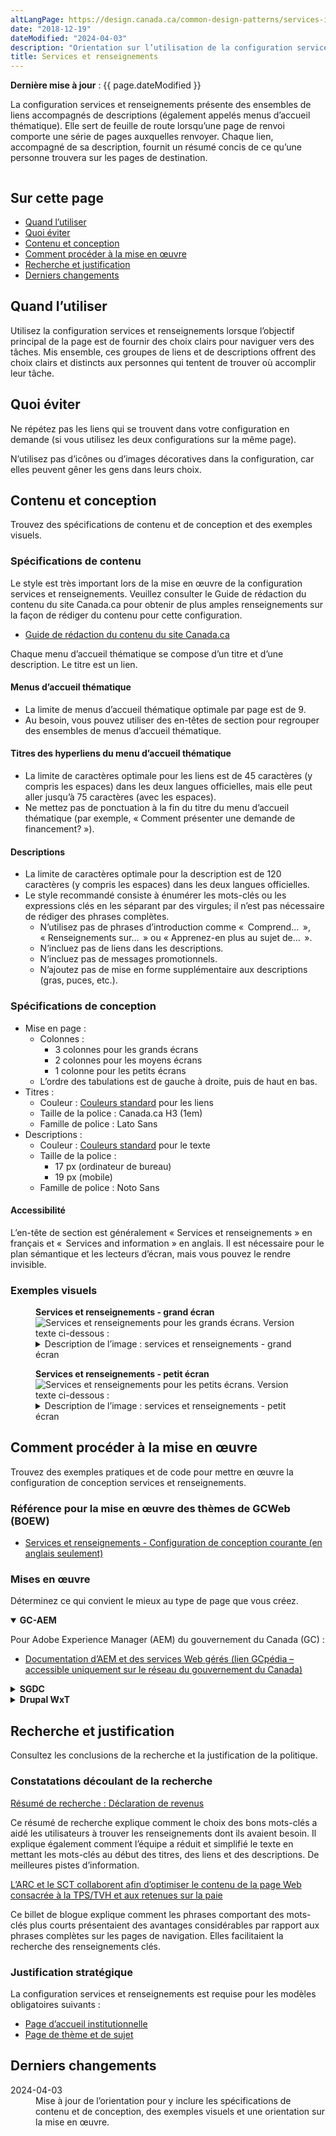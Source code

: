 ```yaml
---
altLangPage: https://design.canada.ca/common-design-patterns/services-information.html
date: "2018-12-19"
dateModified: "2024-04-03"
description: "Orientation sur l’utilisation de la configuration services et renseignements sur le site Canada.ca."
title: Services et renseignements
---
```

<p><strong>Dernière mise à jour</strong>&nbsp;: {{ page.dateModified }}</p>
<p>La configuration services et renseignements présente des ensembles de liens accompagnés de descriptions (également appelés menus d’accueil thématique). Elle sert de feuille de route lorsqu’une page de renvoi comporte une série de pages auxquelles renvoyer. Chaque lien, accompagné de sa description, fournit un résumé concis de ce qu’une personne trouvera sur les pages de destination.</p>
<div class="pattern-demo mrgn-tp-lg mrgn-bttm-xl"><img src="/images/services-info-generic-fr.png" class="img-responsive" alt="" /></div>
<section>
  <h2>Sur cette page</h2>
  <ul>
    <li><a href="#utiliser">Quand l’utiliser</a></li>
    <li><a href="#eviter">Quoi éviter</a></li>
    <li><a href="#contenu">Contenu et conception</a></li>
    <li><a href="#œuvre">Comment procéder à la mise en œuvre</a></li>
    <li><a href="#recherche">Recherche et justification</a></li>
    <li><a href="#changements">Derniers changements</a></li>
  </ul>
</section>
<section id="utiliser">
  <h2>Quand l’utiliser</h2>
  <p>Utilisez la configuration services et renseignements lorsque l’objectif principal de la page est de fournir des choix clairs pour naviguer vers des tâches. Mis ensemble, ces groupes de liens et de descriptions offrent des choix clairs et distincts aux personnes qui tentent de trouver où accomplir leur tâche.</p>
</section>
<section id="eviter">
  <h2>Quoi éviter</h2>
  <p>Ne répétez pas les liens qui se trouvent dans votre configuration en demande (si vous utilisez les deux configurations sur la même page).</p>
  <p>N’utilisez pas d’icônes ou d’images décoratives dans la configuration, car elles peuvent gêner les gens dans leurs choix.</p>
</section>
<section id="contenu">
  <h2>Contenu et conception</h2>
  <p>Trouvez des spécifications de contenu et de conception et des exemples visuels.</p>
  <h3>Spécifications de contenu</h3>
  <p>Le style est très important lors de la mise en œuvre de la configuration services et renseignements. Veuillez consulter le Guide de rédaction du contenu du site Canada.ca pour obtenir de plus amples renseignements sur la façon de rédiger du contenu pour cette configuration.</p>
  <ul>
    <li><a href="https://conception.canada.ca/guide-redaction/">Guide de rédaction du contenu du site Canada.ca</a></li>
  </ul>
  <p>Chaque menu d’accueil thématique se compose d’un titre et d’une description. Le titre est un lien.</p>
  <h4>Menus d’accueil thématique</h4>
  <ul>
    <li>La limite de menus d’accueil thématique optimale par page est de 9.</li>
    <li>Au besoin, vous pouvez utiliser des en-têtes de section pour regrouper des ensembles de menus d’accueil thématique.</li>
  </ul>
  <h4>Titres des hyperliens du menu d’accueil thématique</h4>
  <ul>
    <li>La limite de caractères optimale pour les liens est de 45 caractères (y compris les espaces) dans les deux langues officielles, mais elle peut aller jusqu’à 75 caractères (avec les espaces).</li>
    <li>Ne mettez pas de ponctuation à la fin du titre du menu d’accueil thématique (par exemple, &laquo;&nbsp;Comment présenter une demande de financement?&nbsp;&raquo;).</li>
  </ul>
  <h4>Descriptions</h4>
  <ul>
    <li>La limite de caractères optimale pour la description est de 120 caractères (y compris les espaces) dans les deux langues officielles.</li>
    <li>Le style recommandé consiste à énumérer les mots-clés ou les expressions clés en les séparant par des virgules; il n’est pas nécessaire de rédiger des phrases complètes.
      <ul>
        <li>N’utilisez pas de phrases d’introduction comme &laquo;&nbsp; Comprend… &nbsp;&raquo;, &laquo;&nbsp;Renseignements sur… &nbsp;&raquo; ou &laquo;&nbsp;Apprenez-en plus au sujet de… &nbsp;&raquo;.</li>
        <li>N’incluez pas de liens dans les descriptions.</li>
        <li>N’incluez pas de messages promotionnels.</li>
        <li>N’ajoutez pas de mise en forme supplémentaire aux descriptions (gras, puces, etc.).</li>
      </ul>
    </li>
  </ul>
  <h3>Spécifications de conception</h3>
  <ul>
    <li>Mise en page&nbsp;:
      <ul>
        <li>Colonnes&nbsp;:
          <ul>
            <li>3 colonnes pour les grands écrans</li>
            <li>2 colonnes pour les moyens écrans</li>
            <li>1 colonne pour les petits écrans</li>
          </ul>
        </li>
        <li>L’ordre des tabulations est de gauche à droite, puis de haut en bas.</li>
      </ul>
    </li>
    <li>
        Titres&nbsp;:
        <ul>
            <li>Couleur&nbsp;: <a href="/styles/couleurs.html">Couleurs standard</a> pour les liens</li>
            <li>Taille de la police&nbsp;: Canada.ca H3 (1em)</li>
            <li>Famille de police&nbsp;: Lato Sans</li>
        </ul>
    </li>
    <li>Descriptions&nbsp;:
      <ul>
        <li>Couleur&nbsp;: <a href="/styles/couleurs.html">Couleurs standard</a> pour le texte</li>
        <li>Taille de la police&nbsp;:
          <ul>
            <li>17&nbsp;px (ordinateur de bureau)</li>
            <li>19&nbsp;px (mobile)</li>
          </ul>
        </li>
        <li>Famille de police&nbsp;: Noto Sans</li>
      </ul>
    </li>
  </ul>
  <h4>Accessibilité</h4>
  <p>L’en-tête de section est généralement &laquo;&nbsp;Services et renseignements&nbsp;&raquo; en français et &laquo;&nbsp; Services and information&nbsp;&raquo; en anglais. Il est nécessaire pour le plan sémantique et les lecteurs d’écran, mais vous pouvez le rendre invisible.</p>
  <h3>Exemples visuels</h3>
  <div class="pattern-demo mrgn-tp-md mrgn-bttm-md">
    <figure class="mrgn-tp-md mrgn-bttm-lg">
      <figcaption><b>Services et renseignements - grand écran</b></figcaption>
      <img src="/images/services-info-fr.png" class="img-responsive" alt="Services et renseignements pour les grands écrans. Version texte ci-dessous&nbsp;:" />
      <details>
        <summary class="wb-toggle" data-toggle='{"print":"on"}'>Description de l’image&nbsp;: services et renseignements - grand écran</summary>
        <p>Neuf menus d’accueil thématique distincts sont affichés sur trois colonnes et trois lignes. Le titre de chaque menu d’accueil thématique est un lien. En dessous du titre figurent des mots-clés qui décrivent ce que l’on trouvera en cliquant sur le titre du lien.</p>
      </details>
    </figure>
  </div>
  <div class="pattern-demo mrgn-tp-md mrgn-bttm-md">
    <figure class="mrgn-tp-md mrgn-bttm-lg">
      <figcaption><b>Services et renseignements - petit écran</b></figcaption>
      <img src="/images/services-info-sm-fr.png" class="img-responsive" alt="Services et renseignements pour les petits écrans. Version texte ci-dessous&nbsp;:" />
      <details>
        <summary class="wb-toggle" data-toggle='{"print":"on"}'>Description de l’image&nbsp;: services et renseignements - petit écran</summary>
        <p>Neuf menus d’accueil thématique distincts sont affichés sous forme de liste. Le titre de chaque menu d’accueil thématique est un lien. En dessous du titre figurent des mots-clés qui décrivent ce que l’on trouvera en cliquant sur le titre du lien.</p>
      </details>
    </figure>
  </div>
</section>
<section id="œuvre">
  <h2>Comment procéder à la mise en œuvre</h2>
  <p>Trouvez des exemples pratiques et de code pour mettre en œuvre la configuration de conception services et renseignements.</p>
  <h3>Référence pour la mise en œuvre des thèmes de GCWeb (BOEW)</h3>
  <ul>
    <li><a href="https://wet-boew.github.io/GCWeb/components/gc-servinfo/gc-srvinfo.html">Services et renseignements&nbsp;-&nbsp;Configuration de conception courante (en anglais seulement)</a></li>
  </ul>
  <h3>Mises en œuvre</h3>
  <p>Déterminez ce qui convient le mieux au type de page que vous créez.</p>
  <div class="row">
    <div class="col-md-8">
      <div class="wb-tabs mrgn-tp-lg">
        <div class="tabpanels">
          <details id="004" open="open">
            <summary><strong>GC-AEM</strong></summary>
            <p class="mrgn-tp-lg">Pour Adobe Experience Manager (AEM) du gouvernement du Canada (GC)&nbsp;:</p>
            <ul>
              <li><a href="https://www.gcpedia.gc.ca/wiki/Documentation_d%27AEM_sp%C3%A9cifique_au_GC_6.5">Documentation d’AEM et des services Web gérés (lien GCpédia – accessible uniquement sur le réseau du gouvernement du Canada)</a></li>
            </ul>
          </details>
          <details id="005">
            <summary><strong>SGDC</strong></summary>
            <p class="mrgn-tp-lg">Pour la Solution de gabarits à déploiement centralisé (SGDC)&nbsp;:</p>
            <ul>
              <li><a href="https://cenw-wscoe.github.io/sgdc-cdts/docs/index-fr.html">Documentation de la SGDC</a></li>
            </ul>
          </details>
          <details id="006">
            <summary><strong>Drupal WxT</strong></summary>
            <p class="mrgn-tp-lg">Pour Drupal WxT&nbsp;:</p>
            <ul>
              <li><a href="https://drupalwxt.github.io">Documentation de Drupal WxT (en anglais seulement)</a></li>
            </ul>
          </details>
        </div>
      </div>
    </div>
  </div>
</section>
<section id="recherche">
  <h2>Recherche et justification</h2>
  <p>Consultez les conclusions de la recherche et la justification de la politique.</p>
  <h3>Constatations découlant de la recherche</h3>
  <p><a href="https://blogue.canada.ca/resumes-recherche/comptes-entreprises-resume-recherche.html">Résumé de recherche&nbsp;: Déclaration de revenus</a></p>
  <p>Ce résumé de recherche explique comment le choix des bons mots-clés a aidé les utilisateurs à trouver les renseignements dont ils avaient besoin. Il explique également comment l’équipe a réduit et simplifié le texte en mettant les mots-clés au début des titres, des liens et des descriptions. De meilleures pistes d’information.</p>
  <p><a href="https://blogue.canada.ca/2018/08/16/collab-impots.html">L’ARC et le SCT collaborent afin d’optimiser le contenu de la page Web consacrée à la TPS/TVH et aux retenues sur la paie</a></p>
  <p>Ce billet de blogue explique comment les phrases comportant des mots-clés plus courts présentaient des avantages considérables par rapport aux phrases complètes sur les pages de navigation. Elles facilitaient la recherche des renseignements clés.</p>
  <h3>Justification stratégique</h3>
  <p>La configuration services et renseignements est requise pour les modèles obligatoires suivants&nbsp;:</p>
  <ul>
    <li><a href="/modeles-obligatoire/pages-profil-institutionnel.html">Page d’accueil institutionnelle</a></li>
    <li><a href="/modeles-obligatoire/theme-sujet.html">Page de thème et de sujet</a></li>
  </ul>
</section>
<section id="changements">
  <h2>Derniers changements</h2>
  <dl class="dl-horizontal">
    <dt>
      <time datetime="2024-04-03" class="link-muted">2024-04-03</time>
    </dt>
    <dd>Mise à jour de l’orientation pour y inclure les spécifications de contenu et de conception, des exemples visuels et une orientation sur la mise en œuvre.</dd>
  </dl>
</section>
